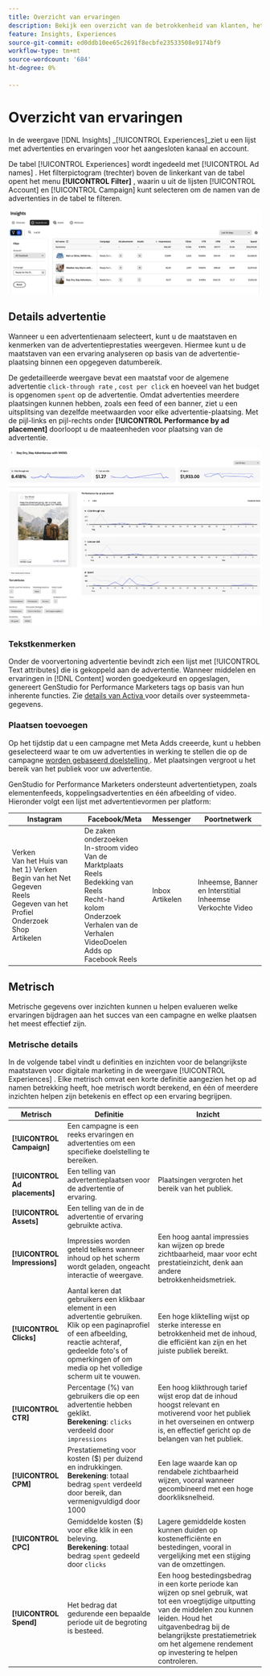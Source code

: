 ```yaml
---
title: Overzicht van ervaringen
description: Bekijk een overzicht van de betrokkenheid van klanten, het budget en de uitgaven voor ervaringen en prestaties van bedrijfsmiddelen in Adobe GenStudio voor de markten voor prestaties.
feature: Insights, Experiences
source-git-commit: ed0ddb10ee65c2691f8ecbfe23533508e9174bf9
workflow-type: tm+mt
source-wordcount: '684'
ht-degree: 0%

---
```



# Overzicht van ervaringen

In de weergave [!DNL Insights] _[!UICONTROL Experiences]_ziet u een lijst met advertenties en ervaringen voor het aangesloten kanaal en account.

De tabel [!UICONTROL Experiences] wordt ingedeeld met [!UICONTROL Ad names] . Het filterpictogram (trechter) boven de linkerkant van de tabel opent het menu **[!UICONTROL Filter]** , waarin u uit de lijsten [!UICONTROL Account] en [!UICONTROL Campaign] kunt selecteren om de namen van de advertenties in de tabel te filteren.

![ de filter en lijst van Ervaringen ](../../assets/insights-experiences-filter.png)

## Details advertentie

Wanneer u een advertentienaam selecteert, kunt u de maatstaven en kenmerken van de advertentieprestaties weergeven. Hiermee kunt u de maatstaven van een ervaring analyseren op basis van de advertentie-plaatsing binnen een opgegeven datumbereik.

De gedetailleerde weergave bevat een maatstaf voor de algemene advertentie `click-through rate` , `cost per click` en hoeveel van het budget is opgenomen `spent` op de advertentie. Omdat advertenties meerdere plaatsingen kunnen hebben, zoals een feed of een banner, ziet u een uitsplitsing van dezelfde meetwaarden voor elke advertentie-plaatsing. Met de pijl-links en pijl-rechts onder **[!UICONTROL Performance by ad placement]** doorloopt u de maateenheden voor plaatsing van de advertentie.

![ voeg details met metriek en advertentiepunten toe ](../../assets/insights-ad-details.png)

### Tekstkenmerken

Onder de voorvertoning advertentie bevindt zich een lijst met [!UICONTROL Text attributes] die is gekoppeld aan de advertentie. Wanneer middelen en ervaringen in [!DNL Content] worden goedgekeurd en opgeslagen, genereert GenStudio for Performance Marketers tags op basis van hun inherente functies. Zie [ details van Activa ](../content/asset-details.md#system-metadata) voor details over systeemmeta-gegevens.

### Plaatsen toevoegen

Op het tijdstip dat u een campagne met Meta Adds creeerde, kunt u hebben geselecteerd waar te om uw advertenties in werking te stellen die op de campagne [ worden gebaseerd doelstelling ](channels.md#objectives). Met plaatsingen vergroot u het bereik van het publiek voor uw advertentie.

GenStudio for Performance Marketers ondersteunt advertentietypen, zoals elementenfeeds, koppelingsadvertenties en één afbeelding of video. Hieronder volgt een lijst met advertentievormen per platform:

| Instagram | Facebook/Meta | Messenger | Poortnetwerk |
| --- | --- | --- | --- |
| Verken <br> Van het Huis van het 1} Verken Begin van het Net <br> Gegeven <br> Reels <br> Gegeven van het Profiel <br> Onderzoek <br> Shop <br> Artikelen<br> | De zaken onderzoeken <br> In-stroom video <br> Van de Marktplaats <br> Reels <br> Bedekking van Reels <br> Recht-hand kolom <br> Onderzoek <br> Verhalen van de Verhalen <br> VideoDoelen <br> Adds op Facebook Reels<br> | Inbox <br> Artikelen | Inheemse, Banner en Interstitial <br> Inheemse <br> Verkochte Video |

## Metrisch

Metrische gegevens over inzichten kunnen u helpen evalueren welke ervaringen bijdragen aan het succes van een campagne en welke plaatsen het meest effectief zijn.

### Metrische details

In de volgende tabel vindt u definities en inzichten voor de belangrijkste maatstaven voor digitale marketing in de weergave [!UICONTROL Experiences] . Elke metrisch omvat een korte definitie aangezien het op ad namen betrekking heeft, hoe metrisch wordt berekend, en één of meerdere inzichten helpen zijn betekenis en effect op een ervaring begrijpen.

| Metrisch | Definitie | Inzicht |
| ---------------------- | ----------------------------- | -------------------------------- |
| **[!UICONTROL Campaign]** | Een campagne is een reeks ervaringen en advertenties om een specifieke doelstelling te bereiken. | |
| **[!UICONTROL Ad placements]** | Een telling van advertentieplaatsen voor de advertentie of ervaring. | Plaatsingen vergroten het bereik van het publiek. |
| **[!UICONTROL Assets]** | Een telling van de in de advertentie of ervaring gebruikte activa. | |
| **[!UICONTROL Impressions]** | Impressies worden geteld telkens wanneer inhoud op het scherm wordt geladen, ongeacht interactie of weergave. | Een hoog aantal impressies kan wijzen op brede zichtbaarheid, maar voor echt prestatieinzicht, denk aan andere betrokkenheidsmetriek. |
| **[!UICONTROL Clicks]** | Aantal keren dat gebruikers een klikbaar element in een advertentie gebruiken. Klik op een paginaprofiel of een afbeelding, reactie achteraf, gedeelde foto&#39;s of opmerkingen of om media op het volledige scherm uit te vouwen. | Een hoge kliktelling wijst op sterke interesse en betrokkenheid met de inhoud, die efficiënt kan zijn en het juiste publiek bereikt. |
| **[!UICONTROL CTR]** | Percentage (%) van gebruikers die op een advertentie hebben geklikt.<br>**Berekening**: `clicks` verdeeld door `impressions` | Een hoog klikthrough tarief wijst erop dat de inhoud hoogst relevant en motiverend voor het publiek in het overseinen en ontwerp is, en effectief gericht op de belangen van het publiek. |
| **[!UICONTROL CPM]** | Prestatiemeting voor kosten ($) per duizend en indrukkingen.<br>**Berekening**: totaal bedrag `spent` verdeeld door bereik, dan vermenigvuldigd door 1000 | Een lage waarde kan op rendabele zichtbaarheid wijzen, vooral wanneer gecombineerd met een hoge doorkliksnelheid. |
| **[!UICONTROL CPC]** | Gemiddelde kosten ($) voor elke klik in een beleving.<br>**Berekening**: totaal bedrag `spent` gedeeld door `clicks` | Lagere gemiddelde kosten kunnen duiden op kostenefficiënte en bestedingen, vooral in vergelijking met een stijging van de omzettingen. |
| **[!UICONTROL Spend]** | Het bedrag dat gedurende een bepaalde periode uit de begroting is besteed. | Een hoog bestedingsbedrag in een korte periode kan wijzen op snel gebruik, wat tot een vroegtijdige uitputting van de middelen zou kunnen leiden. Houd het uitgavenbedrag bij de belangrijkste prestatiemetriek om het algemene rendement op investering te helpen controleren. |
